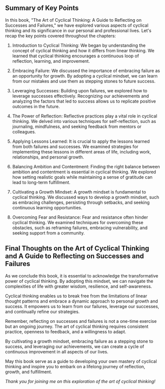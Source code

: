
Summary of Key Points
---------------------

In this book, "The Art of Cyclical Thinking: A Guide to Reflecting on Successes and Failures," we have explored various aspects of cyclical thinking and its significance in our personal and professional lives. Let's recap the key points covered throughout the chapters:

1. Introduction to Cyclical Thinking: We began by understanding the concept of cyclical thinking and how it differs from linear thinking. We learned that cyclical thinking encourages a continuous loop of reflection, learning, and improvement.

2. Embracing Failure: We discussed the importance of embracing failure as an opportunity for growth. By adopting a cyclical mindset, we can learn from our mistakes and use them as stepping stones to future success.

3. Leveraging Successes: Building upon failures, we explored how to leverage successes effectively. Recognizing our achievements and analyzing the factors that led to success allows us to replicate positive outcomes in the future.

4. The Power of Reflection: Reflective practices play a vital role in cyclical thinking. We delved into various techniques for self-reflection, such as journaling, mindfulness, and seeking feedback from mentors or colleagues.

5. Applying Lessons Learned: It is crucial to apply the lessons learned from both failures and successes. We examined strategies for implementing these lessons in different areas of life, including work, relationships, and personal growth.

6. Balancing Ambition and Contentment: Finding the right balance between ambition and contentment is essential in cyclical thinking. We explored how setting realistic goals while maintaining a sense of gratitude can lead to long-term fulfillment.

7. Cultivating a Growth Mindset: A growth mindset is fundamental to cyclical thinking. We discussed ways to develop a growth mindset, such as embracing challenges, persisting through setbacks, and seeking continuous learning opportunities.

8. Overcoming Fear and Resistance: Fear and resistance often hinder cyclical thinking. We examined techniques for overcoming these obstacles, such as reframing failures, embracing vulnerability, and seeking support from a community.

Final Thoughts on the Art of Cyclical Thinking and A Guide to Reflecting on Successes and Failures
--------------------------------------------------------------------------------------------------

As we conclude this book, it is essential to acknowledge the transformative power of cyclical thinking. By adopting this mindset, we can navigate the complexities of life with greater wisdom, resilience, and self-awareness.

Cyclical thinking enables us to break free from the limitations of linear thought patterns and embrace a dynamic approach to personal growth and success. It empowers us to learn from our failures, leverage our successes, and continually refine our strategies.

Remember, reflecting on successes and failures is not a one-time exercise but an ongoing journey. The art of cyclical thinking requires consistent practice, openness to feedback, and a willingness to adapt.

By cultivating a growth mindset, embracing failure as a stepping stone to success, and leveraging our achievements, we can create a cycle of continuous improvement in all aspects of our lives.

May this book serve as a guide to developing your own mastery of cyclical thinking and inspire you to embark on a lifelong journey of reflection, growth, and fulfillment.

*Thank you for joining me on this exploration of the art of cyclical thinking!*